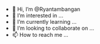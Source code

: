 - 👋 Hi, I’m @Ryantambangan
- 👀 I’m interested in ...
- 🌱 I’m currently learning ...
- 💞️ I’m looking to collaborate on ...
- 📫 How to reach me ...

<!---
Ryantambangan/Ryantambangan is a ✨ special ✨ repository because its `README.md` (this file) appears on your GitHub profile.
You can click the Preview link to take a look at your changes.
--->
